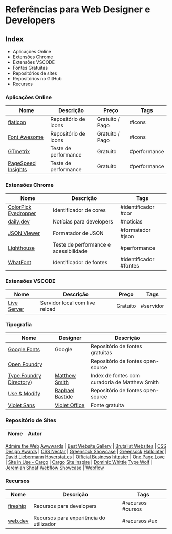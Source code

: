 # Referências para Web Designer e Developers

## Index

- Aplicações Online
- Extensões Chrome
- Extensões VSCODE
- Fontes Gratuitas
- Repositórios de sites
- Repositórios no GitHub
- Recursos

### Aplicações Online
Nome | Descrição | Preço | Tags
--- | ---  | --- | --- 
[flaticon](https://www.flaticon.com/) | Repositório de icons| Gratuito / Pago | #icons
[Font Awesome](https://fontawesome.com/) | Repositório de icons| Gratuito / Pago | #icons
[GTmetrix](https://gtmetrix.com/) | Teste de performance | Gratuito | #performance
[PageSpeed Insights](https://developers.google.com/speed/pagespeed/insights/?hl=pt-PT) | Teste de performance | Gratuito | #performance


### Extensões Chrome
Nome | Descrição | Tags
---  | --- | --- 
[ColorPick Eyedropper](https://chrome.google.com/webstore/detail/colorpick-eyedropper/ohcpnigalekghcmgcdcenkpelffpdolg) | Identificador de cores | #identificador #cor
[daily.dev](https://chrome.google.com/webstore/detail/dailydev-news-for-busy-de/jlmpjdjjbgclbocgajdjefcidcncaied) | Notícias para developers | #noticias
[JSON Viewer](https://chrome.google.com/webstore/detail/json-viewer/gbmdgpbipfallnflgajpaliibnhdgobh) | Formatador de JSON | #formatador #json
[Lighthouse](https://chrome.google.com/webstore/detail/lighthouse/blipmdconlkpinefehnmjammfjpmpbjk) | Teste de performance e acessibilidade | #performance
[WhatFont](https://chrome.google.com/webstore/detail/whatfont/jabopobgcpjmedljpbcaablpmlmfcogm) |  Identificador de fontes | #identificador #fontes

### Extensões VSCODE
Nome | Descrição | Preço | Tags
--- | ---  | --- | ---
[Live Server](https://marketplace.visualstudio.com/items?itemName=ritwickdey.LiveServer) | Servidor local com live reload  | Gratuito | #servidor


### Tipografia
Nome | Designer | Descrição
--- | --- | --- 
[Google Fonts](https://fonts.google.com/) | Google | Repositório de fontes gratuitas
[Open Foundry](https://open-foundry.com/) | | Repositório de fontes open-source
[Type Foundry Directory](https://typefoundry.directory/))| [Matthew Smith](https://matthewsmith.website/) | Index de fontes com curadoria de Matthew Smith
[Use & Modify](https://usemodify.com/) | [Raphael Bastide](https://raphaelbastide.com/) | Repositório de fontes open-source
[Violet Sans](https://github.com/violetoffice/violet_sans) | [Violet Office](https://violetoffice.com/) | Fonte gratuita


### Repositório de Sites
Nome | Autor
--- | --- 
[Admire the Web](https://www.admiretheweb.com/)
[Awwwards](https://www.awwwards.com/) |
[Best Website Gallery](https://bestwebsite.gallery/) |
[Brutalist Websites](https://brutalistwebsites.com/) |
[CSS Design Awards](https://cssdesignawards.com/) |
[CSS Nectar](https://cssnectar.com/) |
[Greensock Showcase](https://greensock.com/showcase/) | [Greensock](https://greensock.com/) 
[Hallointer](http://www.hallointer.net/) | [David Liebermann](http://davidliebermann.de/)
[Hoverstat.es](https://www.hoverstat.es/) | [Official Business](https://www.official.business/)
[httpster](https://httpster.net/) |
[One Page Love](https://onepagelove.com/) |
[Site in Use - Cargo](https://cargo.site/Selections) | [Cargo](https://cargo.site/)
[Site Inspire](https://www.siteinspire.com/) | [Dominic Whittle](https://twitter.com/dominicwhittle/)
[Type Wolf](https://www.typewolf.com/) | [Jeremiah Shoaf](https://www.jeremiahshoaf.com/)
[Webflow Showcase](https://webflow.com/discover/popular#recent) | [Webflow](https://webflow.com/)

### Recursos
Nome | Descrição | Tags
---  | --- | --- 
[fireship](https://fireship.io/)| Recursos para developers | #recursos #cursos 
[web.dev](https://web.dev/)| Recursos para experiência do utilizador | #recursos #ux 
